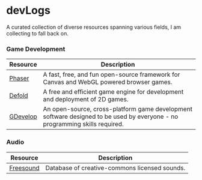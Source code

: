 # devLogs
A curated collection of diverse resources spanning various fields, I am collecting to fall back on.

### Game Development
|Resource|Description|
|---|---|
|[Phaser](https://phaser.io/)|A fast, free, and fun open-source framework for Canvas and WebGL powered browser games.|
|[Defold](https://defold.com/)|A free and efficient game engine for development and deployment of 2D games.|
|[GDevelop](https://gdevelop.io/)|An open-source, cross-platform game development software designed to be used by everyone - no programming skills required.|

### Audio
|Resource|Description|
|---|---|
|[Freesound](https://freesound.org/)|Database of creative-commons licensed sounds.|
